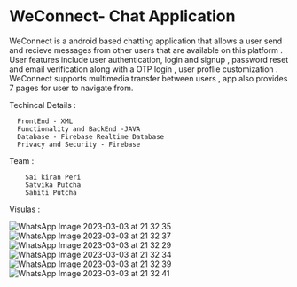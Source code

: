 # WeConnect- Chat Application

WeConnect is a android based chatting application that allows a user send and recieve messages from other users that are available on this platform .
User features include user authentication, login and signup , password reset and email verification along with a OTP login , user proflie customization .
WeConnect supports multimedia transfer between users , app also provides 7 pages for user to navigate from.

Techincal Details :
  
      FrontEnd - XML
      Functionality and BackEnd -JAVA
      Database - Firebase Realtime Database
      Privacy and Security - Firebase
      
 Team :
      
        Sai kiran Peri
        Satvika Putcha
        Sahiti Putcha

Visulas :
  
  
![WhatsApp Image 2023-03-03 at 21 32 35](https://user-images.githubusercontent.com/92789235/223023213-a6b4a3a8-84b5-462c-96a0-0d38bbb8da88.jpeg)
![WhatsApp Image 2023-03-03 at 21 32 37](https://user-images.githubusercontent.com/92789235/223023278-1e66fdae-56e9-4542-b61d-34fe2c5ce20b.jpeg)
![WhatsApp Image 2023-03-03 at 21 32 29](https://user-images.githubusercontent.com/92789235/223023294-c957aee2-21a5-41d3-b157-e164843218b5.jpeg)
![WhatsApp Image 2023-03-03 at 21 32 34](https://user-images.githubusercontent.com/92789235/223023317-83db7808-850e-47d4-9c3f-178d1b2433e3.jpeg)
![WhatsApp Image 2023-03-03 at 21 32 39](https://user-images.githubusercontent.com/92789235/223023339-f71d10ea-893b-4605-9863-321b8a9f7997.jpeg)
![WhatsApp Image 2023-03-03 at 21 32 41](https://user-images.githubusercontent.com/92789235/223023364-a21a38c1-9434-43c0-b4be-e6b2206799d7.jpeg)


